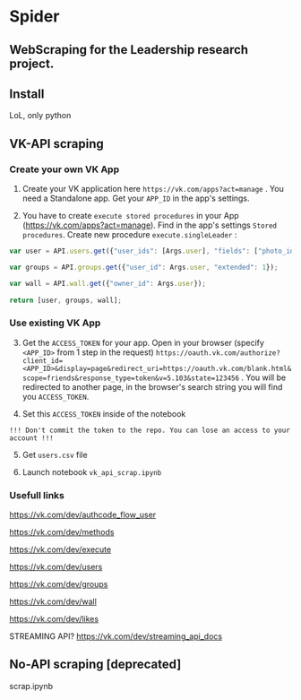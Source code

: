 # Spider

## WebScraping for the Leadership research project.

## Install

LoL, only python

## VK-API scraping

### Create your own VK App

1. Create your VK application here `https://vk.com/apps?act=manage` . 
You need a Standalone app. Get your `APP_ID` in the app's settings.

2. You have to create `execute stored procedures` in your App (https://vk.com/apps?act=manage).
Find in the app's settings `Stored procedures`. Create new procedure `execute.singleLeader` :

```Javascript
var user = API.users.get({"user_ids": [Args.user], "fields": ["photo_id", "verified", "sex", "bdate", "city", "country", "home_town", "has_photo", "photo_50", "photo_100", "photo_200_orig", "photo_200", "photo_400_orig", "photo_max", "photo_max_orig", "online", "domain", "has_mobile", "contacts", "site", "education", "universities", "schools", "status", "last_seen", "followers_count", "common_count", "occupation", "nickname", "relatives", "relation", "personal", "connections", "exports", "activities", "interests", "music", "movies", "tv", "books", "games", "about", "quotes", "can_post", "can_see_all_posts", "can_see_audio", "can_write_private_message", "can_send_friend_request", "is_favorite", "is_hidden_from_feed", "timezone", "screen_name", "maiden_name", "crop_photo", "is_friend", "friend_status", "career", "military", "blacklisted", "blacklisted_by_me", "can_be_invited_group"]});

var groups = API.groups.get({"user_id": Args.user, "extended": 1});

var wall = API.wall.get({"owner_id": Args.user});
  
return [user, groups, wall];
```

### Use existing VK App

3. Get the `ACCESS_TOKEN` for your app. 
Open in your browser (specify `<APP_ID>` from 1 step in the request)
 `https://oauth.vk.com/authorize?client_id=<APP_ID>&display=page&redirect_uri=https://oauth.vk.com/blank.html&scope=friends&response_type=token&v=5.103&state=123456`
 . You will be redirected to another page, in the browser's search string you will find you `ACCESS_TOKEN`. 


4. Set this `ACCESS_TOKEN` inside of the notebook 

`!!! Don't commit the token to the repo. You can lose an access to your account !!!`

5. Get `users.csv` file

6. Launch notebook `vk_api_scrap.ipynb`



### Usefull links

https://vk.com/dev/authcode_flow_user

https://vk.com/dev/methods

https://vk.com/dev/execute

https://vk.com/dev/users

https://vk.com/dev/groups

https://vk.com/dev/wall

https://vk.com/dev/likes 

STREAMING API? https://vk.com/dev/streaming_api_docs

## No-API scraping [deprecated]

scrap.ipynb 
